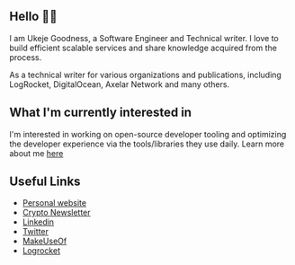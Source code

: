 ## Hello 👋🏾

I am Ukeje Goodness, a Software Engineer and Technical writer. I love to build efficient scalable services and share knowledge acquired from the process.

As a technical writer for various organizations and publications, including LogRocket, DigitalOcean, Axelar Network and many others.

## What I'm currently interested in

I'm interested in working on open-source developer tooling and optimizing the developer experience via the tools/libraries they use daily. Learn more about me [here](https://goodylili.github.io/about)
## Useful Links

- [Personal website](https://www.goodylili.github.io/)
- [Crypto Newsletter](https://goodylili.substack.com/)
- [Linkedin](https://www.linkedin.com/in/goodylili)
- [Twitter](https://www.twitter.com/goodylili)
- [MakeUseOf](https://www.makeuseof.com/author/ukejechukwuemeriwo-goodness/)
- [Logrocket](https://blog.logrocket.com/author/ukejegoodness/)
